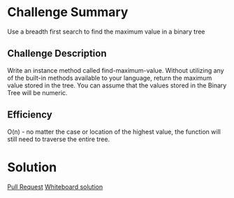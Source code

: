 # Challenge Summary
Use a breadth first search to find the maximum value in a binary tree

## Challenge Description
Write an instance method called find-maximum-value. Without utilizing any of the built-in methods available to your language, return the maximum value stored in the tree. You can assume that the values stored in the Binary Tree will be numeric.

## Efficiency
O(n) - no matter the case or location of the highest value, the function will still need to traverse the entire tree.

# Solution
[Pull Request](https://github.com/SianCulligan/data-structures-and-algorithms/pull/45)
[Whiteboard solution](./assets/cc18wb.png)